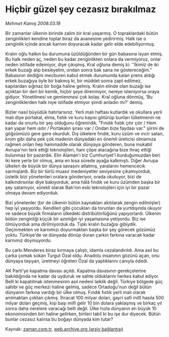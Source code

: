 # Hiçbir güzel şey cezasız bırakılmaz

*Mehmet Kamış 2008.03.19*

<tr><td class="metin" colspan="2" style="padding-top: 20px; padding-left: 5px; padding-right: 10px;">Bir zamanlar ülkenin birinde zalim bir kral yaşarmış. O topraklardaki bütün zenginlikleri kendine toplar biraz da avanesine yedirirmiş. Halk ise o zenginlik içinde ancak karnını doyuracak kadar gelir elde edebiliyormuş.</td></tr><tr><td class="metin" colspan="2" style="padding-top: 20px; padding-left: 5px; padding-right: 10px;"><p>Kralın oğlu halkın bu durumuna üzüldüğünden bir gün babasına isyan etmiş. Bu halk neden aç, neden bu kadar zenginlikten onlara da vermiyoruz, onlar neden istifade edemiyor, diye çıkışmış. Kral oğluna demiş ki: ''İkimiz de iki erkek buzağı alıp besleyelim, ondan sonra bak sana ne göstereceğim." Babasının dediğini mecburen kabul etmek durumunda kalan prens aldığı erkek buzağıya öyle bir bakmış ki, bir müddet sonra zapt edilmez, kapılardan sığmaz bir boğa haline gelmiş. Kralın elinde olan buzağı ise açlıktan bir deri bir kemik, hiçbir şeye direnmiyor, nereye isteniyorsa oraya gidiyor. Yönetilmesi ve gemlenmesi çok kolay. Kral oğluna dönmüş, 'Bu zenginliklerden halk niye istifade etmiyor şimdi anladın mı?' demiş.
<p>Bizler nasıl büyüdük hatırlarsınız. Yerli malı haftası kutlardık ve okullara yerli malı diye portakal, elma, fıstık ve kuru kayısı götürüp bunları tüketmenin ne kadar da onurlu bir şey olduğunu öğrenirdik. "Fındık fıstık çıtır çıtır / Hem kan yapar hem ısıtır / Portakalın şırası var / Ondan bize faydası var." şiirini de göğsümüzü gere gere okurduk. Dış ülkelere fındık, kuru üzüm ve incir satan, krom gibi daha pek çok madenin dünyadaki en önemli üreticisi olmamıza rağmen onları hep hammadde olarak dünyaya gönderen, buna mukabil Avrupa'nın terk ettiği teknolojileri, hani çöpe atacağına bize ihraç ettiği bulunmaz bir pazardık. Elin Alaman'ı biz Cumhuriyet'i kurduğumuzdan beri iki kere yerle bir olmuş, ama en kısa sürede ayağa kalkmıştı. Diğer Avrupa ülkeleri de büyük bir dünya savaşını atlatmış, yaralarını hemencecik sarmışlardı. Biz bir türlü muasır medeniyetler seviyesine çıkamıyorduk, üstelik bizi yönetenleri oralara gönderiyor, orada okutuyor, bizi de kalkındırsınlar diye bakıyorduk; ama hâlâ fındık ve kuru üzümden başka bir şey satamıyor, sürekli olarak Batı'nın eski teknolojileri için iyi bir pazar olmaya devam ediyorduk. 
<p>Bizi yönetenler (bir de ülkenin bütün kaynakları akıtılarak zengin edilmişler) hep iyi yaşıyordu. Kendileri gibi çocukları da torunları da yurtdışında okuyor ve sadece büyük firmaların ülkedeki distribütörlüğünü yapıyorlardı. Ülkenin bütün zenginliği küçük bir azınlığın iyi yaşamasına yetiyordu. Biz ise ölmüyorduk ama dirilmiyorduk da. Tıpkı kralın buzağısı gibiydik. Geçinmekten ve karnımızı doyurmaktan başka bir şey görecek gözümüz yoktu. Türkiye'de ve dünyada dönüp duran çarkın farkına varacak kadar karnımız doymuyordu. 
<p>Bu çarkı Menderes biraz kırmaya çalıştı, idamla cezalandırıldı. Ama asıl bu çarka çomak sokan Turgut Özal oldu. Anadolu insanının gözünü açan, onu dünyaya taşıyan, üretmeyi öğreten Özal da yaptıklarını canıyla ödedi. 
<p>AK Parti'ye kapatma davası açıldı. Kapatma davasının gerekçelerine bakıldığında ne kadar da uyduruk ve sahte olduklarını herkes kabul ediyor. Belli ki kapatılmak istenmesinin asıl nedeni laiklik değil. Türkiye bölgede güç sahibi ve güç merkezi haline gelmiş, sadece Ortadoğu'nun değil bütün dünyanın farkına vardığı bir ülke olmuş. Fındık fıstık yerli malı olarak anılmaktan çoktan çıkmış. İhracat 100 milyar doları, gayri safi millî hasıla 500 milyar doları geçmiş, kişi başı millî gelir 10 bin dolara yaklaşmış ve birkaç yıl sonra daha nerelere varacağı belli değil. Ülke hızla dünyanın en büyük 10 ekonomisinden biri haline gelirken, birileri tabiî ki bu işe dur diyecek. Bütün bunlar cezasız kalırsa bu boğayı dünyada kim tutar?<br/></p></p></p></p></p></td></tr>

Kaynak: [zaman.com.tr](http://zaman.com.tr/yazar.do?yazino=666399), [web.archive.org (arşiv bağlantısı)](http://web.archive.org/web/20080420140803/http://www.zaman.com.tr:80/yazar.do?yazino=666399)
